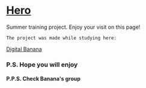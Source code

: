 # [Hero](https://fcvector.github.io/Hero/)

Summer training project. Enjoy your visit on this page!

```
The project was made while studying here:
```

[Digital Banana](https://digital-banana.ru)

### P.S. Hope you will enjoy

#### P.P.S. Check Banana's group
